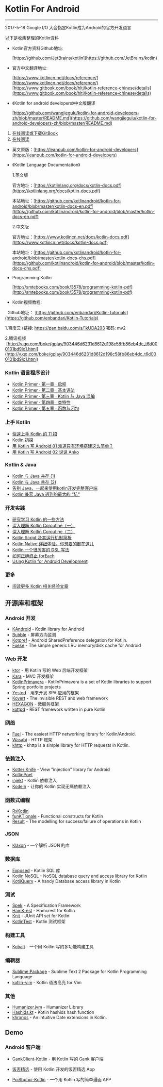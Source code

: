 # Kotlin For Android

---
2017-5-18 Google I/O 大会指定Kotlin成为Android的官方开发语言

以下是收集整理的Kotlin资料

- Kotlin官方资料Github地址:

    [https://github.com/JetBrains/kotlin](https://github.com/JetBrains/kotlin)

- 官方中文翻译地址:

    [https://www.kotlincn.net/docs/reference/](https://www.kotlincn.net/docs/reference/)
    [https://www.gitbook.com/book/hltj/kotlin-reference-chinese/details](https://www.gitbook.com/book/hltj/kotlin-reference-chinese/details)

- 《Kotlin for android developers》中文版翻译

    [https://github.com/wangjiegulu/kotlin-for-android-developers-zh/blob/master/README.md](https://github.com/wangjiegulu/kotlin-for-android-developers-zh/blob/master/README.md)
1. [在线阅读或下载GitBook](https://www.gitbook.com/book/wangjiegulu/kotlin-for-android-developers-zh/details)
2. [在线阅读](https://github.com/wangjiegulu/kotlin-for-android-developers-zh/blob/master/SUMMARY.md)

- 英文原版：[https://leanpub.com/kotlin-for-android-developers](https://leanpub.com/kotlin-for-android-developers)

- 《Kotlin Language Documentation》

	1.英文版  

  官方地址：[https://kotlinlang.org/docs/kotlin-docs.pdf](https://kotlinlang.org/docs/kotlin-docs.pdf)

  本站地址：[https://github.com/kotlinandroid/kotlin-for-android/blob/master/kotlin-docs-en.pdf](https://github.com/kotlinandroid/kotlin-for-android/blob/master/kotlin-docs-en.pdf)

  2.中文版  

  官方地址：[https://www.kotlincn.net/docs/kotlin-docs.pdf](https://www.kotlincn.net/docs/kotlin-docs.pdf)

  本站地址：[https://github.com/kotlinandroid/kotlin-for-android/blob/master/kotlin-docs-chs.pdf](https://github.com/kotlinandroid/kotlin-for-android/blob/master/kotlin-docs-chs.pdf)

-	Programming Kotlin   

	[http://smtebooks.com/book/3578/programming-kotlin-pdf](http://smtebooks.com/book/3578/programming-kotlin-pdf)

- Kotlin视频教程:

   Github地址： [https://github.com/enbandari/Kotlin-Tutorials](https://github.com/enbandari/Kotlin-Tutorials)

   1.百度云  (链接: https://pan.baidu.com/s/1kUDA203 密码: mv2

   2.腾讯视频    [http://v.qq.com/boke/gplay/903446d6231d8612d198c58fb86eb4dc_t6d000101bd9lx1.html](http://v.qq.com/boke/gplay/903446d6231d8612d198c58fb86eb4dc_t6d000101bd9lx1.html)

   ### Kotlin 语言程序设计

   - [Kotlin Primer · 第一章 · 启程](https://juejin.im/entry/5893ff2f8d6d81006c4a9565/detail)
   - [Kotlin Primer · 第二章 · 基本语法](https://juejin.im/entry/58955ed9b123db16a395cf9b/detail)
   - [Kotlin Primer · 第三章 · Kotlin 与 Java 混编](https://juejin.im/entry/589aaab11b69e60059aa0b1e/detail)
   - [Kotlin Primer · 第四章 · 类特性](https://juejin.im/entry/58b3d0ba8fd9c50063e142f8/detail)
   - [Kotlin Primer · 第五章 · 函数与闭包](https://juejin.im/entry/58fcaab95c497d005800743c/detail)

   ### 上手 Kotlin

   - [快速上手 Kotlin 的 11 招](https://juejin.im/entry/58c79d591b69e6006bebfd41/detail)
   - [Kotlin 初探](https://juejin.im/post/59006ef95c497d00581a8d7c)
   - [用 Kotlin 写 Android 01 难道只有环境搭建这么简单？](https://juejin.im/entry/587ce6198d6d810058d47242/detail)
   - [用 Kotlin 写 Android 02 说说 Anko](https://juejin.im/entry/58857f978fd9c50067fc404d/detail)

   ### Kotlin & Java

   - [Kotlin 与 Java 共存 (1)](https://juejin.im/entry/5858c87161ff4b006cb7a7e1/detail)
   - [Kotlin 与 Java 共存 (2)](https://juejin.im/entry/5858c8f78d6d810065c21a2c/detail)
   - [告别 Java，一起来使用kotlin开发完整客户端](https://juejin.im/post/583b042461ff4b007ecf00ff)
   - [Kotlin 兼容 Java 遇到的最大的 “坑”](https://juejin.im/entry/58e19fd12f301e006214b88c/detail)

   ### 开发实践

   - [研究学习 Kotlin 的一些方法](https://juejin.im/entry/5910833eac502e0065523c34/detail)
   - [深入理解 Kotlin Coroutine（一）](https://juejin.im/entry/588ff7cd2f301e0069fd4fec/detail)
   - [深入理解 Kotlin Coroutine（二）](https://juejin.im/entry/58985f392f301e0069195409/detail)
   - [Kotlin Script 及其运行机制简析](https://juejin.im/entry/58c79d20a22b9d0058baba9a/detail)
   - [Kotlin Native 详细体验，你想要的都在这儿](https://juejin.im/entry/58f42b595c497d006c940e12/detail)
   - [Kotlin 一个很厉害的 DSL 写法](https://juejin.im/entry/591adc7ca0bb9f005f079bcd/detail)
   - [如何正确终止 forEach](https://juejin.im/post/58fd31dd8d6d8100589813bf)
   - [Using Kotlin for Android Development](http://itangqi.me/2017/03/28/using-kotlin-for-android-development/)

   ### 更多

   - [阅读更多 Kotlin 相关经验文章](https://juejin.im/tag/Kotlin)


   ## 开源库和框架

   ### Android 开发

   - [KAndroid](https://github.com/pawegio/KAndroid) - Kotlin library for Android
   - [Bubble](https://github.com/TouK/bubble) - 屏幕方向监测
   - [Kotpref](https://github.com/chibatching/Kotpref) - Android SharedPreference delegation for Kotlin.
   - [Fuese](https://github.com/kittinunf/Fuse) - The simple generic LRU memory/disk cache for Android

   ### Web 开发

   - [ktor](https://github.com/Kotlin/ktor) - 用 Kotlin 写的 Web 后端开发框架
   - [Kara](http://karaframework.com/) - MVC 开发框架
   - [KotlinPrimavera](https://github.com/MarioAriasC/KotlinPrimavera) - KotlinPrimavera is a set of Kotlin libraries to support Spring portfolio projects
   - [Yested](https://github.com/jean79/yested) - 用来开发 SPA 应用的框架
   - [Kovert](https://github.com/kohesive/kovert) - The invisible REST and web framework
   - [HEXAGON](https://github.com/jaguililla/hexagon) - 微服务框架
   - [kottpd](https://github.com/gimlet2/kottpd) - REST framework written in pure Kotlin

   ### 网络

   - [Fuel](https://github.com/kittinunf/Fuel) - The easiest HTTP networking library for Kotlin/Android.
   - [Wasabi](https://github.com/wasabifx/wasabi) - HTTP 框架
   - [khttp](https://github.com/jkcclemens/khttp) - khttp is a simple library for HTTP requests in Kotlin.

   ### 依赖注入

   - [Kotter Knife](https://github.com/JakeWharton/kotterknife) - View "injection" library for Android
   - [KotlinPoet](https://github.com/square/kotlinpoet)
   - [injekt](https://github.com/kohesive/injekt) - Kotlin 依赖注入
   - [Kodein](https://github.com/SalomonBrys/Kodein) - 让你的 Kotlin 实现无痛依赖注入

   ### 函数式编程

   - [RxKotlin](https://github.com/ReactiveX/RxKotlin)
   - [funKTionale](https://github.com/MarioAriasC/funKTionale) - Functional constructs for Kotlin
   - [Result](https://github.com/kittinunf/Result) - The modelling for success/failure of operations in Kotlin

   ### JSON

   - [Klaxon](https://github.com/cbeust/klaxon) - 一个解析 JSON 的库

   ### 数据库

   - [Exposed](https://github.com/JetBrains/Exposed) - Kotlin SQL 库
   - [Kotlin NoSQL](https://github.com/cheptsov/kotlin-nosql) - NoSQL database query and access library for Kotlin
   - [KotliQuery](https://github.com/seratch/kotliquery) - A handy Database access library in Kotlin

   ### 测试

   - [Spek](http://spekframework.org/) - 	A Specification Framework
   - [HamKrest](https://github.com/npryce/hamkrest) - Hamcrest for Kotlin
   - [Knit](https://github.com/ntaro/knit) - JUnit API set for Kotlin
   - [KotlinTest](https://github.com/kotlintest/kotlintest) - Kotlin 测试框架

   ### 构建工具

   - [Kobalt](http://beust.com/kobalt/home/index.html) - 一个用 Kotlin 写的多功能构建工具

   ### 编辑器

   - [Sublime Package](https://github.com/vkostyukov/kotlin-sublime-package) - Sublime Text 2 Package for Kotlin Programming Language
   - [kotlin-vim](https://github.com/udalov/kotlin-vim) - Kotlin 语法高亮 for Vim

   ### 其他

   - [Humanizer.jvm](https://github.com/MehdiK/Humanizer.jvm) - Humanizer Library
   - [Hashids.kt](https://github.com/leprosus/kotlin-hashids) - Kotlin hashids hash function
   - [khronos](https://github.com/hotchemi/khronos) - An intuitive Date extensions in Kotlin.


   ## Demo

   ### Android 客户端

   - [GankClient-Kotlin](https://github.com/githubwing/GankClient-Kotlin) - 用 Kotlin 写的 Gank 客户端

   - [饭否精选](https://github.com/TonnyL/FanfouHandpick) - 使用 Kotlin 开发的饭否精选 App

   - [PoiShuhui-Kotlin](https://github.com/wuapnjie/PoiShuhui-Kotlin) - 一个用 Kotlin 写的简单漫画 APP
